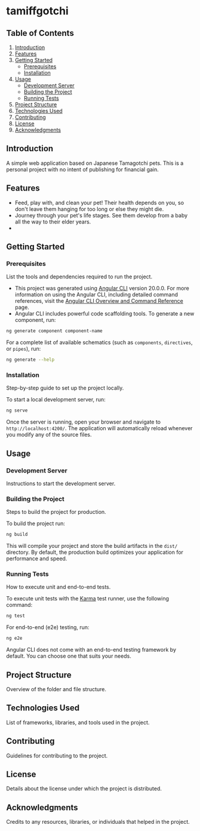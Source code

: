 # tamiffgotchi

## Table of Contents
1. [Introduction](#introduction)
2. [Features](#features)
3. [Getting Started](#getting-started)
   - [Prerequisites](#prerequisites)
   - [Installation](#installation)
4. [Usage](#usage)
   - [Development Server](#development-server)
   - [Building the Project](#building-the-project)
   - [Running Tests](#running-tests)
5. [Project Structure](#project-structure)
6. [Technologies Used](#technologies-used)
7. [Contributing](#contributing)
8. [License](#license)
9. [Acknowledgments](#acknowledgments)

## Introduction
A simple web application based on Japanese Tamagotchi pets. This is a personal project with no intent of publishing for financial gain.

## Features
- Feed, play with, and clean your pet! Their health depends on you, so don't leave them hanging for too long or else they might die.
- Journey through your pet's life stages. See them develop from a baby all the way to their elder years.
- 

## Getting Started
### Prerequisites
List the tools and dependencies required to run the project.

- This project was generated using [Angular CLI](https://github.com/angular/angular-cli) version 20.0.0. For more information on using the Angular CLI, including detailed command references, visit the [Angular CLI Overview and Command Reference](https://angular.dev/tools/cli) page.
- Angular CLI includes powerful code scaffolding tools. To generate a new component, run:

```bash
ng generate component component-name
```

For a complete list of available schematics (such as `components`, `directives`, or `pipes`), run:

```bash
ng generate --help
```

### Installation
Step-by-step guide to set up the project locally.

To start a local development server, run:

```bash
ng serve
```

Once the server is running, open your browser and navigate to `http://localhost:4200/`. The application will automatically reload whenever you modify any of the source files.

## Usage
### Development Server
Instructions to start the development server.

### Building the Project
Steps to build the project for production.

To build the project run:

```bash
ng build
```

This will compile your project and store the build artifacts in the `dist/` directory. By default, the production build optimizes your application for performance and speed.

### Running Tests
How to execute unit and end-to-end tests.

To execute unit tests with the [Karma](https://karma-runner.github.io) test runner, use the following command:

```bash
ng test
```

For end-to-end (e2e) testing, run:

```bash
ng e2e
```

Angular CLI does not come with an end-to-end testing framework by default. You can choose one that suits your needs.

## Project Structure
Overview of the folder and file structure.

## Technologies Used
List of frameworks, libraries, and tools used in the project.

## Contributing
Guidelines for contributing to the project.

## License
Details about the license under which the project is distributed.

## Acknowledgments
Credits to any resources, libraries, or individuals that helped in the project.
